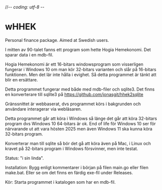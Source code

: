 //-*- coding: utf-8 -*-

# wHHEK
Personal finance package. Aimed at Swedish users.

I mitten av 90-talet fanns ett program som hette Hogia Hemekonomi. Det sparar data i en mdb-fil.

Hogia Hemekonomi är ett 16-bitars windowsprogram som visserligen fungerar i Windows 10 om man kör 32-bitars varianten och slår på 16-bitars funktionen. Men det lär inte hålla i evighet. Så detta programmet är tänkt att blir en ersättare.

Detta programmet fungerar med både med mdb-filer och sqlite3. Det finns en konverterare till sqlite3 på https://github.com/jonasgit/hhek2sqlite

Gränssnittet är webbaserat, dvs programmet körs i bakgrunden och användare interagerar via webläsaren.

Detta programmet går att köra i Windows så länge det går att köra 32-bitars program dvs Windows 10 64-bitars är ok. End of life för Windows 10 ser för närvarande ut att vara hösten 2025 men även Windows 11 ska kunna köra 32-bitars program.

Konverterar man till sqlite så bör det gå att köra även på Mac, i Linux och kravet på 32-bitars program i Windows försvinner, men inte testat.

Status: "i sin linda".

Installation: Bygg enligt kommentarer i början på filen main.go eller filen make.bat. Eller se om det finns en färdig exe-fil under Releases.

Kör: Starta programmet i katalogen som har en mdb-fil.
